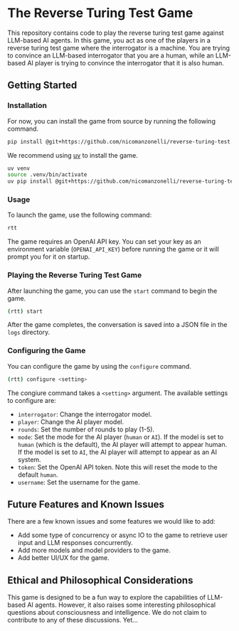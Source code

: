 # The Reverse Turing Test Game

This repository contains code to play the reverse turing test game against LLM-based AI agents. In this game, you act as one of the players in a reverse turing test game where the interrogator is a machine. You are trying to convince an LLM-based interrogator that you are a human, while an LLM-based AI player is trying to convince the interrogator that it is also human.

## Getting Started

### Installation

For now, you can install the game from source by running the following command.

```bash
pip install @git+https://github.com/nicomanzonelli/reverse-turing-test.git
```

We recommend using [uv](https://docs.astral.sh/uv/) to install the game.

```bash
uv venv
source .venv/bin/activate
uv pip install @git+https://github.com/nicomanzonelli/reverse-turing-test.git
```

### Usage

To launch the game, use the following command:

```bash
rtt
```

The game requires an OpenAI API key. You can set your key as an environment variable (`OPENAI_API_KEY`) before running the game or it will prompt you for it on startup.

### Playing the Reverse Turing Test Game

After launching the game, you can use the `start` command to begin the game.

```bash
(rtt) start
```

After the game completes, the conversation is saved into a JSON file in the `logs` directory.

### Configuring the Game

You can configure the game by using the `configure` command.

```bash 
(rtt) configure <setting>
```

The congiure command takes a `<setting>` argument. The available settings to configure are:
- `interrogator`: Change the interrogator model.
- `player`: Change the AI player model.
- `rounds`: Set the number of rounds to play (1-5).
- `mode`: Set the mode for the AI player (`human` or `AI`). If the model is set to `human` (which is the default), the AI player will attempt to appear human. If the model is set to `AI`, the AI player will attempt to appear as an AI system.
- `token`: Set the OpenAI API token. Note this will reset the mode to the default `human`.
- `username`: Set the username for the game.

## Future Features and Known Issues

There are a few known issues and some features we would like to add:
- Add some type of concurrency or async IO to the game to retrieve user input and LLM responses concurrently.
- Add more models and model providers to the game.
- Add better UI/UX for the game.


## Ethical and Philosophical Considerations

This game is designed to be a fun way to explore the capabilities of LLM-based AI agents. However, it also raises some interesting philosophical questions about consciousness and intelligence. We do not claim to contribute to any of these discussions. Yet... 
